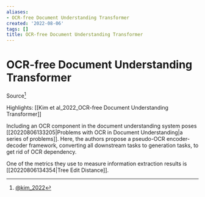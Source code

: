 ```yaml
---
aliases:
- OCR-free Document Understanding Transformer
created: '2022-08-06'
tags: []
title: OCR-free Document Understanding Transformer
---
```


# OCR-free Document Understanding Transformer

Source[^1]

Highlights: [[Kim et al_2022_OCR-free Document Understanding Transformer]]

Including an OCR component in the document understanding system poses [[20220806133205|Problems with OCR in Document Understanding|a series of problems]]. Here, the authors propose a pseudo-OCR encoder-decoder framework, converting all downstream tasks to generation tasks, to get rid of OCR dependency.

One of the metrics they use to measure information extraction results is [[20220806134354|Tree Edit Distance]].

[^1]: [@kim_2022](zotero://select/items/@kim_2022)